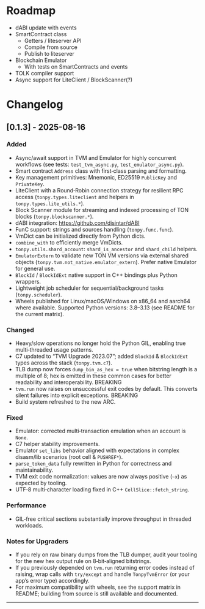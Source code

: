 # Roadmap

- dABI update with events
- SmartContract class
  - Getters / liteserver API
  - Compile from source
  - Publish to liteserver
- Blockchain Emulator
  - With tests on SmartContracts and events
- TOLK compiler support
- Async support for LiteClient / BlockScanner(?)

# Changelog

## [0.1.3] - 2025-08-16

### Added
- Async/await support in TVM and Emulator for highly concurrent workflows (see tests: `test_tvm_async.py`, `test_emulator_async.py`).
- Smart contract `Address` class with first‑class parsing and formatting.
- Key management primitives: Mnemonic, ED25519 `PublicKey` and `PrivateKey`.
- LiteClient with a Round‑Robin connection strategy for resilient RPC access (`tonpy.types.liteclient` and helpers in `tonpy.types.lite_utils.*`).
- Block Scanner module for streaming and indexed processing of TON blocks (`tonpy.blockscanner.*`).
- dABI integration: https://github.com/disintar/dABI
- FunC support: strings and sources handling (`tonpy.func.func`).
- VmDict can be initialized directly from Python dicts.
- `combine_with` to efficiently merge VmDicts.
- `tonpy.utils.shard_account`: `shard_is_ancestor` and `shard_child` helpers.
- `EmulatorExtern` to validate new TON VM versions via external shared objects (`tonpy.tvm.not_native.emulator_extern`). Prefer native Emulator for general use.
- `BlockId` / `BlockIdExt` native support in C++ bindings plus Python wrappers.
- Lightweight job scheduler for sequential/background tasks (`tonpy.scheduler`).
- Wheels published for Linux/macOS/Windows on x86_64 and aarch64 where available. Supported Python versions: 3.8–3.13 (see README for the current matrix).

### Changed
- Heavy/slow operations no longer hold the Python GIL, enabling true multi‑threaded usage patterns.
- C7 updated to “TVM Upgrade 2023.07”; added `BlockId` & `BlockIdExt` types across the stack (`tonpy.tvm.c7`).
- TLB dump now forces `dump_bin_as_hex = true` when bitstring length is a multiple of 8; hex is emitted in these common cases for better readability and interoperability. BREAKING
- `tvm.run` now raises on unsuccessful exit codes by default. This converts silent failures into explicit exceptions. BREAKING
- Build system refreshed to the new ARC.

### Fixed
- Emulator: corrected multi‑transaction emulation when an account is `None`.
- C7 helper stability improvements.
- Emulator `set_libs` behavior aligned with expectations in complex disasm/lib scenarios (root cell & `PUSHREF*`).
- `parse_token_data` fully rewritten in Python for correctness and maintainability.
- TVM exit code normalization: values are now always positive (`~x`) as expected by tooling.
- UTF‑8 multi‑character loading fixed in C++ `CellSlice::fetch_string`.

### Performance
- GIL‑free critical sections substantially improve throughput in threaded workloads.

### Notes for Upgraders
- If you rely on raw binary dumps from the TLB dumper, audit your tooling for the new hex output rule on 8‑bit‑aligned bitstrings.
- If you previously depended on `tvm.run` returning error codes instead of raising, wrap calls with `try/except` and handle `TonpyTvmError` (or your app’s error type) accordingly.
- For maximum compatibility with wheels, see the support matrix in README; building from source is still available and documented.

---